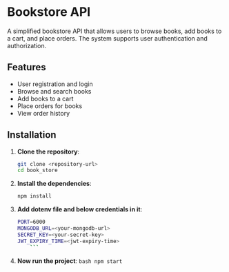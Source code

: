 # Bookstore API

A simplified bookstore API that allows users to browse books, add books to a cart, and place orders. The system supports user authentication and authorization.

## Features

- User registration and login
- Browse and search books
- Add books to a cart
- Place orders for books
- View order history

## Installation

1. **Clone the repository**:

   ```bash
   git clone <repository-url>
   cd book_store

   ```

2. **Install the dependencies**:
   
    ```bash
   npm install
    ```

4. **Add dotenv file and below credentials in it**:
      
    ```bash
   PORT=6000
   MONGODB_URL=<your-mongodb-url>
   SECRET_KEY=<your-secret-key>
   JWT_EXPIRY_TIME=<jwt-expiry-time>
        ```

6. **Now run the project**:
       ```bash
   npm start
       ```
